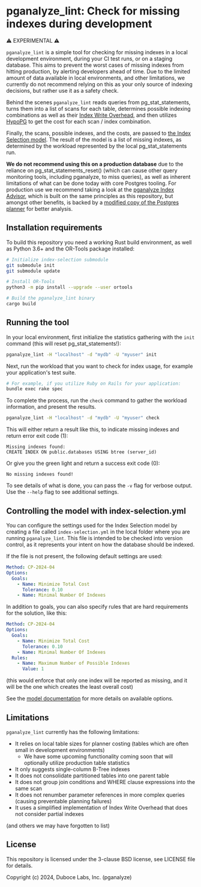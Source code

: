 # pganalyze_lint: Check for missing indexes during development

⚠️ EXPERIMENTAL ⚠️

`pganalyze_lint` is a simple tool for checking for missing indexes in a local development environment,
during your CI test runs, or on a staging database. This aims to prevent the worst cases of missing
indexes from hitting production, by alerting developers ahead of time. Due to the limited amount of
data available in local environments, and other limitations, we currently do not recommend relying
on this as your only source of indexing decisions, but rather use it as a safety check.

Behind the scenes `pganalyze_lint` reads queries from pg_stat_statements, turns them into a list of
scans for each table, determines possible indexing combinations as well as their
[Index Write Overhead](https://pganalyze.com/docs/indexing-engine/index-write-overhead), and then
utilizes [HypoPG](https://github.com/HypoPG/hypopg) to get the cost for each scan / index combination.

Finally, the scans, possible indexes, and the costs, are passed to
[the Index Selection model](https://github.com/pganalyze/pgday-chicago-2024). The result of the model is a list
of missing indexes, as determined by the workload represented by the local pg_stat_statements run.

**We do not recommend using this on a production database** due to the reliance on pg_stat_statements_reset()
(which can cause other query monitoring tools, including pganalyze, to miss queries), as well as inherent
limitations of what can be done today with core Postgres tooling. For production use we recommend taking
a look at the [pganalyze Index Advisor](https://pganalyze.com/docs/index-advisor/getting-started), which
is built on the same principles as this repository, but amongst other benefits, is backed by a
[modified copy of the Postgres planner](https://pganalyze.com/blog/deconstructing-the-postgres-planner)
for better analysis.


## Installation requirements

To build this repository you need a working Rust build environment, as well as Python 3.6+ and the OR-Tools
package installed:

```bash
# Initialize index-selection submodule
git submodule init
git submodule update

# Install OR-Tools
python3 -m pip install --upgrade --user ortools

# Build the pganalyze_lint binary
cargo build
```

## Running the tool

In your local environment, first initialize the statistics gathering with the `init` command (this will reset pg_stat_statements!):

```bash
pganalyze_lint -H "localhost" -d "mydb" -U "myuser" init
```

Next, run the workload that you want to check for index usage, for example your application's test suite.

```bash
# For example, if you utilize Ruby on Rails for your application:
bundle exec rake spec
```

To complete the process, run the `check` command to gather the workload information, and present the results.

```bash
pganalyze_lint -H "localhost" -d "mydb" -U "myuser" check
```

This will either return a result like this, to indicate missing indexes and return error exit code (1):

```
Missing indexes found:
CREATE INDEX ON public.databases USING btree (server_id)
```

Or give you the green light and return a success exit code (0):

```
No missing indexes found!
```

To see details of what is done, you can pass the `-v` flag for verbose output. Use the `--help` flag to see additional settings.


## Controlling the model with index-selection.yml

You can configure the settings used for the Index Selection model by creating a file called
`index-selection.yml` in the local folder where you are running `pganalyze_lint`. This file
is intended to be checked into version control, as it represents your intent on how the
database should be indexed.

If the file is not present, the following default settings are used:

```yaml
Method: CP-2024-04
Options:
  Goals:
    - Name: Minimize Total Cost
      Tolerance: 0.10
    - Name: Minimal Number Of Indexes
```

In addition to goals, you can also specify rules that are hard requirements for the solution, like this:

```yaml
Method: CP-2024-04
Options:
  Goals:
    - Name: Minimize Total Cost
      Tolerance: 0.10
    - Name: Minimal Number Of Indexes
  Rules:
    - Name: Maximum Number of Possible Indexes
      Value: 1
```

(this would enforce that only one index will be reported as missing, and it will be the one which creates the least overall cost)

See the [model documentation](https://github.com/pganalyze/pgday-chicago-2024/?tab=readme-ov-file#settings-goals-and-rules) for more details on available options.


## Limitations

`pganalyze_lint` currently has the following limitations:

* It relies on local table sizes for planner costing (tables which are often small in development environments)
  - We have some upcoming functionality coming soon that will optionally utilize production table statistics
* It only suggests single-column B-Tree indexes
* It does not consolidate partitioned tables into one parent table
* It does not group join conditions and WHERE clause expressions into the same scan
* It does not renumber parameter references in more complex queries (causing preventable planning failures)
* It uses a simplified implementation of Index Write Overhead that does not consider partial indexes

(and others we may have forgotten to list)


## License

This repository is licensed under the 3-clause BSD license, see LICENSE file for details.

Copyright (c) 2024, Duboce Labs, Inc. (pganalyze)
